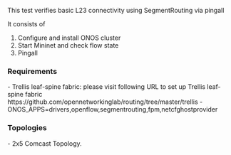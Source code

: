 This test verifies basic L23 connectivity using SegmentRouting via pingall

It consists of

1) Configure and install ONOS cluster
2) Start Mininet and check flow state
3) Pingall

<h3>Requirements</h3>
 - Trellis leaf-spine fabric: please visit following URL to set up Trellis leaf-spine fabric
 https://github.com/opennetworkinglab/routing/tree/master/trellis
 - ONOS_APPS=drivers,openflow,segmentrouting,fpm,netcfghostprovider

<h3>Topologies</h3>
- 2x5 Comcast Topology.
